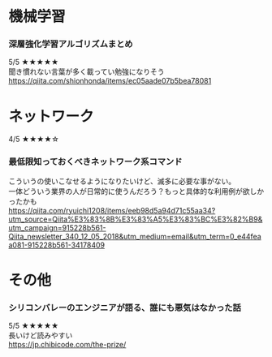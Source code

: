 # 機械学習
### 深層強化学習アルゴリズムまとめ
5/5 ★★★★★<br>
聞き慣れない言葉が多く載ってい勉強になりそう<br>
https://qiita.com/shionhonda/items/ec05aade07b5bea78081

# ネットワーク
4/5 ★★★★☆<br>
### 最低限知っておくべきネットワーク系コマンド
こういうの使いこなせるようになりたいけど、滅多に必要な事がない。<br>
一体どういう業界の人が日常的に使うんだろう？もっと具体的な利用例が欲しかったかも<br>
https://qiita.com/ryuichi1208/items/eeb98d5a94d71c55aa34?utm_source=Qiita%E3%83%8B%E3%83%A5%E3%83%BC%E3%82%B9&utm_campaign=915228b561-Qiita_newsletter_340_12_05_2018&utm_medium=email&utm_term=0_e44feaa081-915228b561-34178409

# その他
### シリコンバレーのエンジニアが語る、誰にも悪気はなかった話
5/5 ★★★★★<br>
長いけど読みやすい<br>
https://jp.chibicode.com/the-prize/

